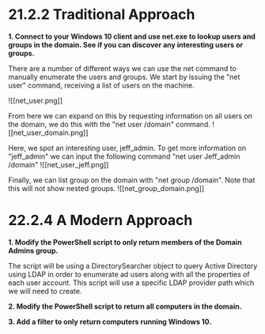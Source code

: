 # 21.2.2 Traditional Approach
**1. Connect to your Windows 10 client and use net.exe to lookup users and groups in the domain. See if you can discover any interesting users or groups.**

There are a number of different ways we can use the net command to manually enumerate the users and groups. We start by issuing the "net user" command, receiving a list of users on the machine.

![[net_user.png]]

From here we can expand on this by requesting information on all users on the domain, we do this with the "net user /domain" command. 
![[net_user_domain.png]]


Here, we spot an interesting user, jeff_admin. To get more information on "jeff_admin" we can input the following command "net user Jeff_admin /domain"
![[net_user_jeff.png]]

Finally, we can list group on the domain with "net group /domain". Note that this will not show nested groups.
![[net_group_domain.png]]


# 22.2.4 A Modern Approach

**1.  Modify the PowerShell script to only return members of the Domain Admins group.**

The script will be using a DirectorySearcher object to query Active Directory using LDAP in order to enumerate ad users along with all the properties of each user account. This script will use a specific LDAP provider path which we will need to create. 

**2.  Modify the PowerShell script to return all computers in the domain.**


**3.  Add a filter to only return computers running Windows 10.**